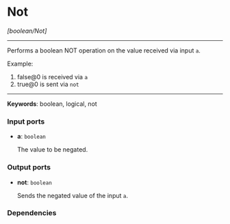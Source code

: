 # Not

_[boolean/Not]_

---

Performs a boolean NOT operation on the value received via input `a`.  
  
Example:  
  
1. false@0 is received via `a`  
2. true@0 is sent via `not`  

---

__Keywords__: boolean, logical, not

### Input ports

* __a__: ` boolean `

    The value to be negated.  

### Output ports

* __not__: ` boolean `

    Sends the negated value of the input `a`.  

### Dependencies





